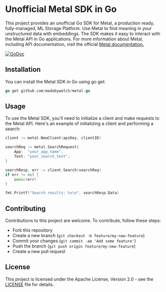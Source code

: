 # Unofficial Metal SDK in Go

This project provides an unofficial Go SDK for Metal, a production ready, fully-managed, ML Storage Platform. Use Metal to find meaning in your unstructured data with embeddings. The SDK makes it easy to interact with the Metal API in Go applications. For more information about Metal, including API documentation, visit the official [Metal documentation.](https://docs.getmetal.io/introduction)

[![GoDoc](https://godoc.org/github.com/madebywelch/metal-go?status.svg)](https://pkg.go.dev/github.com/madebywelch/metal-go)

## Installation

You can install the Metal SDK in Go using go get:

```go
go get github.com/madebywelch/metal-go
```

## Usage

To use the Metal SDK, you'll need to initialize a client and make requests to the Metal API. Here's an example of initializing a client and performing a search:

```go
client := metal.NewClient(apiKey, clientID)

searchReq := metal.SearchRequest{
    App:  "your_app_name",
    Text: "your_search_text",
}

searchResp, err := client.Search(searchReq)
if err != nil {
    panic(err)
}

fmt.Printf("Search results: %v\n", searchResp.Data)
```

## Contributing

Contributions to this project are welcome. To contribute, follow these steps:

- Fork this repository
- Create a new branch (`git checkout -b feature/my-new-feature`)
- Commit your changes (`git commit -am 'Add some feature'`)
- Push the branch (`git push origin feature/my-new-feature`)
- Create a new pull request

## License

This project is licensed under the Apache License, Version 2.0 - see the [LICENSE](LICENSE) file for details.
